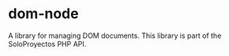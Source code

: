 # dom-node
A library for managing DOM documents. This library is part of the SoloProyectos PHP API.
